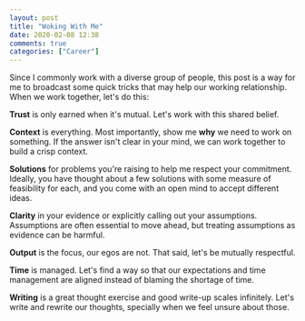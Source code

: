 ```yaml
---
layout: post
title: "Woking With Me"
date: 2020-02-08 12:38
comments: true
categories: ["Career"]
---
```


Since I commonly work with a diverse group of people, this post is a way for me to broadcast some quick tricks that may help our working relationship. When we work together, let's do this:

__Trust__ is only earned when it's mutual. Let's work with this shared belief.

__Context__ is everything. Most importantly, show me __why__ we need to work on something. If the answer isn't clear in your mind, we can work together to build a crisp context.

__Solutions__ for problems you're raising to help me respect your commitment. Ideally, you have thought about a few solutions with some measure of feasibility for each, and you come with an open mind to accept different ideas.

__Clarity__ in your evidence or explicitly calling out your assumptions. Assumptions are often essential to move ahead, but treating assumptions as evidence can be harmful.

__Output__ is the focus, our egos are not. That said, let's be mutually respectful.

__Time__ is managed. Let's find a way so that our expectations and time management are aligned instead of blaming the shortage of time.

__Writing__ is a great thought exercise and good write-up scales infinitely. Let's write and rewrite our thoughts, specially when we feel unsure about those.
